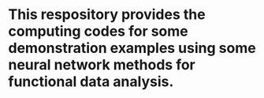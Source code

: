 # This respository provides the computing codes for some demonstration examples using some neural network methods for functional data analysis. 
